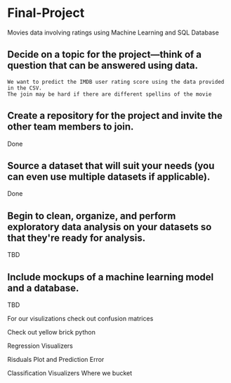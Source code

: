 # Final-Project


Movies data involving ratings using Machine Learning and SQL Database


## Decide on a topic for the project—think of a question that can be answered using data.

    We want to predict the IMDB user rating score using the data provided in the CSV.
    The join may be hard if there are different spellins of the movie

## Create a repository for the project and invite the other team members to join.
Done


## Source a dataset that will suit your needs (you can even use multiple datasets if applicable).
Done

## Begin to clean, organize, and perform exploratory data analysis on your datasets so that they're ready for analysis.
 TBD
## Include mockups of a machine learning model and a database.
TBD


For our visulizations check out confusion matrices

Check out yellow brick python

Regression Visualizers

Risduals Plot and Prediction Error

Classification Visualizers
 Where we bucket
